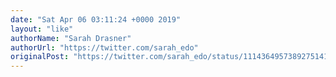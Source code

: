 ```yaml
---
date: "Sat Apr 06 03:11:24 +0000 2019"
layout: "like"
authorName: "Sarah Drasner"
authorUrl: "https://twitter.com/sarah_edo"
originalPost: "https://twitter.com/sarah_edo/status/1114364957389275141"
---
```

